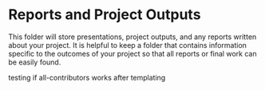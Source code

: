 # Reports and Project Outputs 

This folder will store presentations, project outputs, and any reports written about your project. It is helpful to keep a folder that contains information specific to the outcomes of your project so that all reports or final work can be easily found. 


testing if all-contributors works after templating
